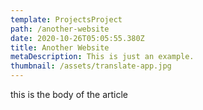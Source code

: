 ```yaml
---
template: ProjectsProject
path: /another-website
date: 2020-10-26T05:05:55.380Z
title: Another Website
metaDescription: This is just an example.
thumbnail: /assets/translate-app.jpg
---
```

this is the body of the article